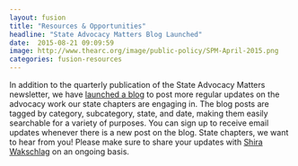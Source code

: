 ```yaml
---
layout: fusion
title: "Resources & Opportunities"
headline: "State Advocacy Matters Blog Launched"
date:  2015-08-21 09:09:59
image: http://www.thearc.org/image/public-policy/SPM-April-2015.png
categories: fusion-resources
---
```

In addition to the quarterly publication of the State Advocacy Matters newsletter, we have <a href="http://www.stateadvocacymatters.org/">launched a blog</a> to post more regular updates on the advocacy work our state chapters are engaging in. The blog posts are tagged by category, subcategory, state, and date, making them easily searchable for a variety of purposes. You can sign up to receive email updates whenever there is a new post on the blog. State chapters, we want to hear from you! Please make sure to share your updates with <a href="mailto:Wakschlag@thearc.org">Shira Wakschlag</a> on an ongoing basis. 